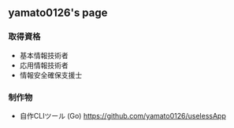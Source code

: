 ## yamato0126's page

### 取得資格
- 基本情報技術者
- 応用情報技術者
- 情報安全確保支援士

### 制作物
- 自作CLIツール (Go)
https://github.com/yamato0126/uselessApp
